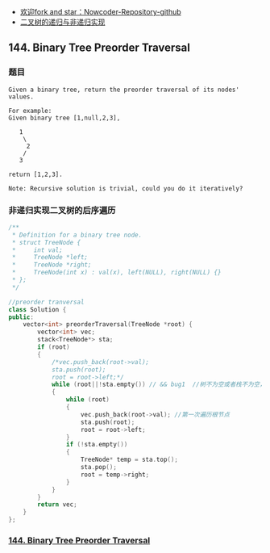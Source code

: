 - [欢迎fork and star：Nowcoder-Repository-github](https://github.com/ranjiewwen/Nowcoder)
- [二叉树的递归与非递归实现](http://www.cnblogs.com/ranjiewen/p/5242798.html)

## 144. Binary Tree Preorder Traversal

### 题目

```
Given a binary tree, return the preorder traversal of its nodes' values.

For example:
Given binary tree [1,null,2,3],

   1
    \
     2
    /
   3

return [1,2,3].

Note: Recursive solution is trivial, could you do it iteratively?

```

### 非递归实现二叉树的后序遍历

```C++
/**
 * Definition for a binary tree node.
 * struct TreeNode {
 *     int val;
 *     TreeNode *left;
 *     TreeNode *right;
 *     TreeNode(int x) : val(x), left(NULL), right(NULL) {}
 * };
 */

//preorder tranversal
class Solution {
public:
	vector<int> preorderTraversal(TreeNode *root) {
		vector<int> vec;
		stack<TreeNode*> sta;
		if (root)
		{
			/*vec.push_back(root->val);
			sta.push(root);
			root = root->left;*/
			while (root||!sta.empty()) // && bug1  //树不为空或者栈不为空，继续循环
			{
				while (root)
				{
					vec.push_back(root->val); //第一次遍历根节点
					sta.push(root);
					root = root->left;
				}
				if (!sta.empty())
				{
					TreeNode* temp = sta.top();
					sta.pop();
					root = temp->right;
				}
			}
		}
		return vec;
	}
};

```

### [144. Binary Tree Preorder Traversal](https://leetcode.com/problems/binary-tree-preorder-traversal/discuss/)
